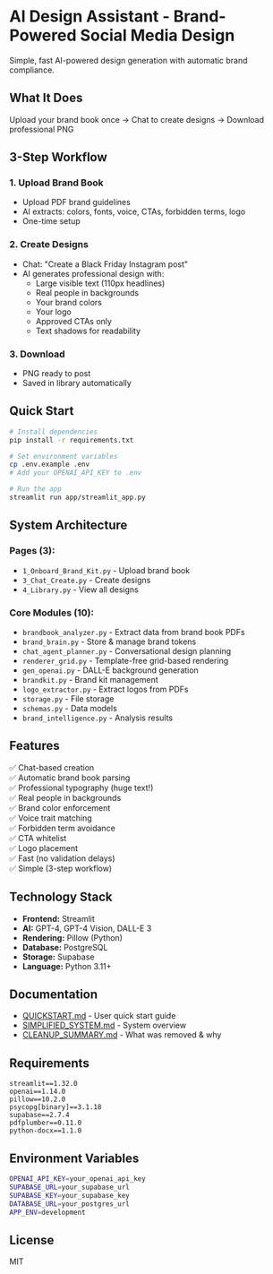 # AI Design Assistant - Brand-Powered Social Media Design

Simple, fast AI-powered design generation with automatic brand compliance.

## What It Does

Upload your brand book once → Chat to create designs → Download professional PNG

## 3-Step Workflow

### 1. Upload Brand Book
- Upload PDF brand guidelines
- AI extracts: colors, fonts, voice, CTAs, forbidden terms, logo
- One-time setup

### 2. Create Designs
- Chat: "Create a Black Friday Instagram post"
- AI generates professional design with:
  - Large visible text (110px headlines)
  - Real people in backgrounds
  - Your brand colors
  - Your logo
  - Approved CTAs only
  - Text shadows for readability

### 3. Download
- PNG ready to post
- Saved in library automatically

## Quick Start

```bash
# Install dependencies
pip install -r requirements.txt

# Set environment variables
cp .env.example .env
# Add your OPENAI_API_KEY to .env

# Run the app
streamlit run app/streamlit_app.py
```

## System Architecture

### Pages (3):
- `1_Onboard_Brand_Kit.py` - Upload brand book
- `3_Chat_Create.py` - Create designs
- `4_Library.py` - View all designs

### Core Modules (10):
- `brandbook_analyzer.py` - Extract data from brand book PDFs
- `brand_brain.py` - Store & manage brand tokens
- `chat_agent_planner.py` - Conversational design planning
- `renderer_grid.py` - Template-free grid-based rendering
- `gen_openai.py` - DALL-E background generation
- `brandkit.py` - Brand kit management
- `logo_extractor.py` - Extract logos from PDFs
- `storage.py` - File storage
- `schemas.py` - Data models
- `brand_intelligence.py` - Analysis results

## Features

✅ Chat-based creation  
✅ Automatic brand book parsing  
✅ Professional typography (huge text!)  
✅ Real people in backgrounds  
✅ Brand color enforcement  
✅ Voice trait matching  
✅ Forbidden term avoidance  
✅ CTA whitelist  
✅ Logo placement  
✅ Fast (no validation delays)  
✅ Simple (3-step workflow)  

## Technology Stack

- **Frontend:** Streamlit
- **AI:** GPT-4, GPT-4 Vision, DALL-E 3
- **Rendering:** Pillow (Python)
- **Database:** PostgreSQL
- **Storage:** Supabase
- **Language:** Python 3.11+

## Documentation

- [QUICKSTART.md](QUICKSTART.md) - User quick start guide
- [SIMPLIFIED_SYSTEM.md](SIMPLIFIED_SYSTEM.md) - System overview
- [CLEANUP_SUMMARY.md](CLEANUP_SUMMARY.md) - What was removed & why

## Requirements

```
streamlit==1.32.0
openai==1.14.0
pillow==10.2.0
psycopg[binary]==3.1.18
supabase==2.7.4
pdfplumber==0.11.0
python-docx==1.1.0
```

## Environment Variables

```bash
OPENAI_API_KEY=your_openai_api_key
SUPABASE_URL=your_supabase_url
SUPABASE_KEY=your_supabase_key
DATABASE_URL=your_postgres_url
APP_ENV=development
```

## License

MIT
